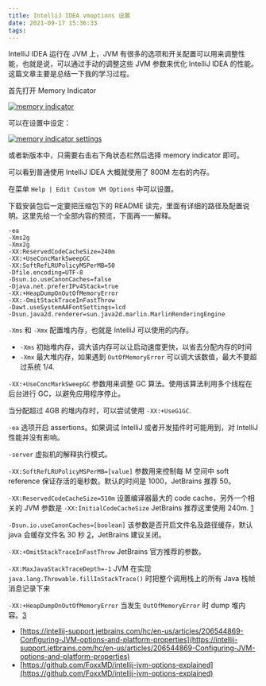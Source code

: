 ```yaml
---
title: IntelliJ IDEA vmoptions 设置
date: 2021-09-17 15:36:33
tags:
---
```


IntelliJ IDEA 运行在 JVM 上，JVM 有很多的选项和开关配置可以用来调整性能，也就是说，可以通过手动的调整这些 JVM 参数来优化 IntelliJ IDEA 的性能。这篇文章主要是总结一下我的学习过程。

首先打开 Memory Indicator

<!--more-->

[![memory indicator](https://blog.einverne.info/assets/intellij-idea-memory-indicator.png)](https://blog.einverne.info/assets/intellij-idea-memory-indicator.png)

可以在设置中设定：

[![memory indicator settings](https://blog.einverne.info/assets/intellij-idea-memory-indicator-settings.png)](https://blog.einverne.info/assets/intellij-idea-memory-indicator-settings.png)

或者新版本中，只需要右击右下角状态栏然后选择 memory indicator 即可。

可以看到普通使用 IntelliJ IDEA 大概就使用了 800M 左右的内存。

在菜单 `Help | Edit Custom VM Options` 中可以设置。

下载安装包后一定要把压缩包下的 README 读完，里面有详细的路径及配置说明。这里先给一个全部内容的预览，下面再一一解释。

```
-ea
-Xms2g
-Xmx2g
-XX:ReservedCodeCacheSize=240m
-XX:+UseConcMarkSweepGC
-XX:SoftRefLRUPolicyMSPerMB=50
-Dfile.encoding=UTF-8
-Dsun.io.useCanonCaches=false
-Djava.net.preferIPv4Stack=true
-XX:+HeapDumpOnOutOfMemoryError
-XX:-OmitStackTraceInFastThrow
-Dawt.useSystemAAFontSettings=lcd
-Dsun.java2d.renderer=sun.java2d.marlin.MarlinRenderingEngine
```

`-Xms` 和 `-Xmx` 配置堆内存，也就是 IntelliJ 可以使用的内存。

-   `-Xms` 初始堆内存，调大该内存可以让启动速度更快，以省去分配内存的时间
-   `-Xmx` 最大堆内存，如果遇到 `OutOfMemoryError` 可以调大该数值，最大不要超过系统 1/4.

`-XX:+UseConcMarkSweepGC` 参数用来调整 GC 算法。使用该算法利用多个线程在后台进行 GC，以避免应用程序停止。

当分配超过 4GB 的堆内存时，可以尝试使用 `-XX:+UseG1GC`.

`-ea` 选项开启 assertions。如果调试 IntelliJ 或者开发插件时可能用到，对 IntelliJ 性能并没有影响。

`-server` 虚拟机的解释执行模式。

`-XX:SoftRefLRUPolicyMSPerMB=[value]` 参数用来控制每 M 空间中 soft reference 保证存活的毫秒数。默认的时间是 1000，JetBrains 推荐 50。

`-XX:ReservedCodeCacheSize=510m` 设置编译器最大的 code cache，另外一个相关的 JVM 参数是 `-XX:InitialCodeCacheSize` JetBrains 推荐这里使用 240m. [1](https://blog.einverne.info/post/2020/04/idea-vmoptions-setup.html#fn:codecache)

`-Dsun.io.useCanonCaches=[boolean]` 该参数是否开启文件名及路径缓存，默认 java 会缓存文件名 30 秒 [2](https://blog.einverne.info/post/2020/04/idea-vmoptions-setup.html#fn:c)，JetBrains 建议关闭。

`-XX:+OmitStackTraceInFastThrow` JetBrains 官方推荐的参数。

`-XX:MaxJavaStackTraceDepth=-1` JVM 在实现 `java.lang.Throwable.fillInStackTrace()` 时把整个调用栈上的所有 Java 栈帧消息记录下来

`-XX:+HeapDumpOnOutOfMemoryError` 当发生 `OutOfMemoryError` 时 dump 堆内容。[3](https://blog.einverne.info/post/2020/04/idea-vmoptions-setup.html#fn:dump)

-   [https://intellij-support.jetbrains.com/hc/en-us/articles/206544869-Configuring-JVM-options-and-platform-properties](https://intellij-support.jetbrains.com/hc/en-us/articles/206544869-Configuring-JVM-options-and-platform-properties)
-   [https://github.com/FoxxMD/intellij-jvm-options-explained](https://github.com/FoxxMD/intellij-jvm-options-explained)
